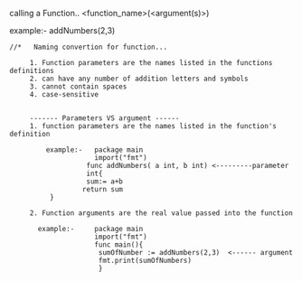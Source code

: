 calling a Function..
   <function_name>(<argument(s)>)
   
   example:- addNumbers(2,3)

    //*   Naming convertion for function...

         1. Function parameters are the names listed in the functions definitions
         2. can have any number of addition letters and symbols
         3. cannot contain spaces
         4. case-sensitive


         ------- Parameters VS argument ------
         1. function parameters are the names listed in the function's definition
         
             example:-   package main
                         import("fmt")
                       func addNumbers( a int, b int) <---------parameter
                       int{
                       sum:= a+b
                      return sum
              }

         2. Function arguments are the real value passed into the function

           example:-     package main
                         import("fmt")
                         func main(){
                          sumOfNumber := addNumbers(2,3)  <------ argument 
                          fmt.print(sumOfNumbers)
                          }
                          
                         
                        
